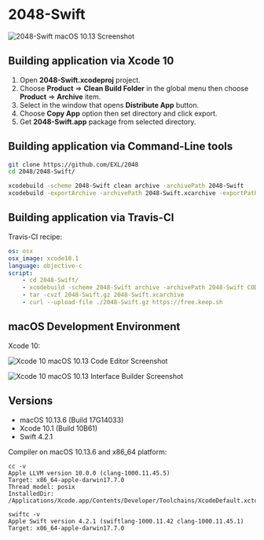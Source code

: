 2048-Swift
==========

![2048-Swift macOS 10.13 Screenshot](../../image/2048-Swift-Screenshot-10_13.png)

## Building application via Xcode 10

1. Open **2048-Swift.xcodeproj** project.
2. Choose **Product** => **Clean Build Folder** in the global menu then choose **Product** => **Archive** item.
3. Select in the window that opens **Distribute App** button.
4. Choose **Copy App** option then set directory and click export.
5. Get **2048-Swift.app** package from selected directory.

## Building application via Command-Line tools

```bash
git clone https://github.com/EXL/2048
cd 2048/2048-Swift/

xcodebuild -scheme 2048-Swift clean archive -archivePath 2048-Swift
xcodebuild -exportArchive -archivePath 2048-Swift.xcarchive -exportPath build -exportOptionsPlist 2048-Swift.xcarchive/Info.plist
```

## Building application via Travis-CI

Travis-CI recipe:

```yml
os: osx
osx_image: xcode10.1
language: objective-c
script:
    - cd 2048-Swift/
    - xcodebuild -scheme 2048-Swift archive -archivePath 2048-Swift CODE_SIGN_IDENTITY="" CODE_SIGNING_REQUIRED=NO
    - tar -cvzf 2048-Swift.gz 2048-Swift.xcarchive
    - curl --upload-file ./2048-Swift.gz https://free.keep.sh
```

## macOS Development Environment

Xcode 10:

![Xcode 10 macOS 10.13 Code Editor Screenshot](../../image/Xcode-macOS-10_13-Screenshot1.png)

![Xcode 10 macOS 10.13 Interface Builder Screenshot](../../image/Xcode-macOS-10_13-Screenshot2.png)

## Versions

* macOS 10.13.6 (Build 17G14033)
* Xcode 10.1 (Build 10B61)
* Swift 4.2.1

Compiler on macOS 10.13.6 and x86_64 platform:

```
cc -v
Apple LLVM version 10.0.0 (clang-1000.11.45.5)
Target: x86_64-apple-darwin17.7.0
Thread model: posix
InstalledDir: /Applications/Xcode.app/Contents/Developer/Toolchains/XcodeDefault.xctoolchain/usr/bin

swiftc -v
Apple Swift version 4.2.1 (swiftlang-1000.11.42 clang-1000.11.45.1)
Target: x86_64-apple-darwin17.7.0
```
